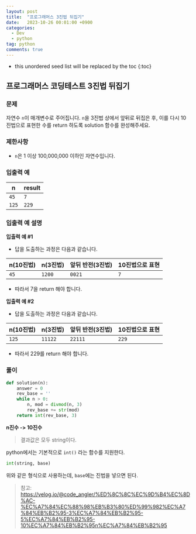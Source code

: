 ```yaml
---
layout: post
title:  "프로그래머스 3진법 뒤집기"
date:   2023-10-26 00:01:00 +0900
categories: 
  - Dev
  - python
tag: python
comments: true
---
```


* this unordered seed list will be replaced by the toc
{:toc}

## 프로그래머스 코딩테스트 3진법 뒤집기

### 문제

자연수 `n`이 매개변수로 주어집니다. `n`을 3진법 상에서 앞뒤로 뒤집은 후, 이를 다시 10진법으로 표현한 수를 return 하도록 solution 함수를 완성해주세요.

### 제한사항

- `n`은 1 이상 100,000,000 이하인 자연수입니다.

### 입출력 예

| n | result |
| --- | --- | 
| `45` | `7` |
| `125` | `229` |

### 입출력 예 설명

**입출력 예 #1**

- 답을 도출하는 과정은 다음과 같습니다.

| n(10진법) | n(3진법) | 앞뒤 반전(3진법) | 10진법으로 표현 | 
| --- | --- | --- | --- |
| `45` | `1200` | `0021` | `7` |

- 따라서 7을 return 해야 합니다.

**입출력 예 #2**

- 답을 도출하는 과정은 다음과 같습니다.

| n(10진법) | n(3진법) | 앞뒤 반전(3진법) | 10진법으로 표현 | 
| --- | --- | --- | --- |
| `125` | `11122` | `22111` | `229` |

- 따라서 229를 return 해야 합니다.

### 풀이

```py
def solution(n):
    answer = 0
    rev_base = ''
    while n > 0:
        n, mod = divmod(n, 3)
        rev_base += str(mod)
    return int(rev_base, 3)
```

**n진수 -> 10진수**

> 결과값은 모두 string이다.

python에서는 기본적으로 `int()` 라는 함수를 지원한다.

```py
int(string, base)
```

위와 같은 형식으로 사용하는데, `base`에는 진법을 넣으면 된다.

> 참고: <https://velog.io/@code_angler/%ED%8C%8C%EC%9D%B4%EC%8D%AC-%EC%A7%84%EC%88%98%EB%B3%80%ED%99%982%EC%A7%84%EB%B2%95-3%EC%A7%84%EB%B2%95-5%EC%A7%84%EB%B2%95-10%EC%A7%84%EB%B2%95n%EC%A7%84%EB%B2%95>
